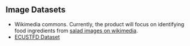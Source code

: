 ## Image Datasets
- Wikimedia commons. Currently, the product will focus on identifying food ingredients from [salad images on wikimedia](https://commons.wikimedia.org/w/index.php?search=salad+images&title=Special:MediaSearch&go=Go&type=image).
- [ECUSTFD Dataset](https://github.com/Liang-yc/ECUSTFD-resized-)